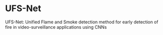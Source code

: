 # UFS-Net
UFS-Net: Unified Flame and Smoke detection method for early detection of fire in video-surveillance applications using CNNs
